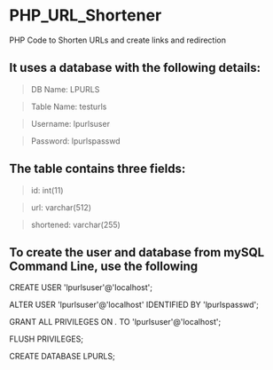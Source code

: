 # PHP_URL_Shortener
PHP Code to Shorten URLs and create links and redirection


## It uses a database with the following details:
> DB Name: LPURLS

> Table Name: testurls

> Username: lpurlsuser

> Password: lpurlspasswd


## The table contains three fields:
> id: int(11)

> url: varchar(512)

> shortened: varchar(255)

## To create the user and database from mySQL Command Line, use the following
CREATE USER 'lpurlsuser'@'localhost';

ALTER USER 'lpurlsuser'@'localhost' IDENTIFIED BY 'lpurlspasswd';

GRANT ALL PRIVILEGES ON *.* TO 'lpurlsuser'@'localhost';

FLUSH PRIVILEGES;

CREATE DATABASE LPURLS;

